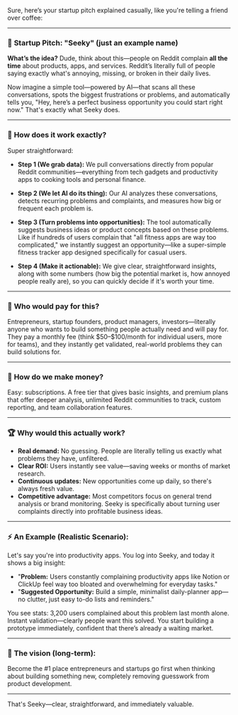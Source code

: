 Sure, here’s your startup pitch explained casually, like you're telling a friend over coffee:

---

### 🚀 **Startup Pitch: "Seeky" (just an example name)**

**What’s the idea?**
Dude, think about this—people on Reddit complain **all the time** about products, apps, and services. Reddit’s literally full of people saying exactly what's annoying, missing, or broken in their daily lives.

Now imagine a simple tool—powered by AI—that scans all these conversations, spots the biggest frustrations or problems, and automatically tells you, "Hey, here’s a perfect business opportunity you could start right now." That's exactly what Seeky does.

---

### 📌 **How does it work exactly?**

Super straightforward:

* **Step 1 (We grab data):**
  We pull conversations directly from popular Reddit communities—everything from tech gadgets and productivity apps to cooking tools and personal finance.

* **Step 2 (We let AI do its thing):**
  Our AI analyzes these conversations, detects recurring problems and complaints, and measures how big or frequent each problem is.

* **Step 3 (Turn problems into opportunities):**
  The tool automatically suggests business ideas or product concepts based on these problems. Like if hundreds of users complain that "all fitness apps are way too complicated," we instantly suggest an opportunity—like a super-simple fitness tracker app designed specifically for casual users.

* **Step 4 (Make it actionable):**
  We give clear, straightforward insights, along with some numbers (how big the potential market is, how annoyed people really are), so you can quickly decide if it's worth your time.

---

### 🤔 **Who would pay for this?**

Entrepreneurs, startup founders, product managers, investors—literally anyone who wants to build something people actually need and will pay for. They pay a monthly fee (think \$50–\$100/month for individual users, more for teams), and they instantly get validated, real-world problems they can build solutions for.

---

### 💸 **How do we make money?**

Easy: subscriptions. A free tier that gives basic insights, and premium plans that offer deeper analysis, unlimited Reddit communities to track, custom reporting, and team collaboration features.

---

### 🏆 **Why would this actually work?**

* **Real demand:** No guessing. People are literally telling us exactly what problems they have, unfiltered.
* **Clear ROI:** Users instantly see value—saving weeks or months of market research.
* **Continuous updates:** New opportunities come up daily, so there's always fresh value.
* **Competitive advantage:** Most competitors focus on general trend analysis or brand monitoring. Seeky is specifically about turning user complaints directly into profitable business ideas.

---

### ⚡ **An Example (Realistic Scenario):**

Let's say you're into productivity apps. You log into Seeky, and today it shows a big insight:

* "**Problem:** Users constantly complaining productivity apps like Notion or ClickUp feel way too bloated and overwhelming for everyday tasks."
* "**Suggested Opportunity:** Build a simple, minimalist daily-planner app—no clutter, just easy to-do lists and reminders."

You see stats: 3,200 users complained about this problem last month alone. Instant validation—clearly people want this solved. You start building a prototype immediately, confident that there’s already a waiting market.

---

### 🎯 **The vision (long-term):**

Become the #1 place entrepreneurs and startups go first when thinking about building something new, completely removing guesswork from product development.

---

That's Seeky—clear, straightforward, and immediately valuable.
